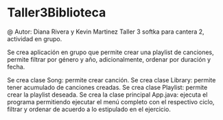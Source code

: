 # Taller3Biblioteca
@ Autor: Diana Rivera y Kevin Martinez
Taller 3 softka para cantera 2, actividad en grupo.

Se crea aplicación en grupo que permite crear una playlist de canciones, permite filtrar por género y año, adicionalmente, ordenar por duración y fecha.

Se crea clase Song: permite crear canción.
Se crea clase Library: permite tener acumulado de canciones creadas.
Se crea clase Playlist: permite crear la playlist deseada.
Se crea la clase principal App.java: ejecuta el programa permitiendo ejecutar el menú completo con el respectivo ciclo, filtrar y ordenar de acuerdo a lo estipulado
en el ejercicio.
